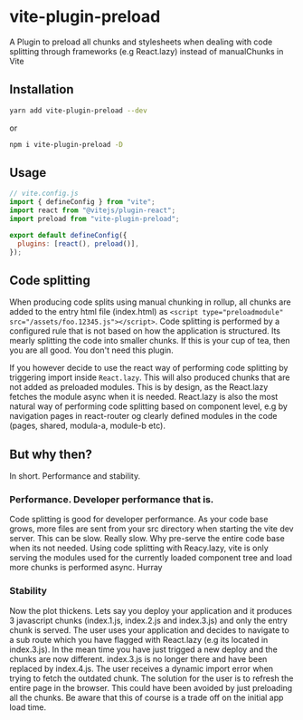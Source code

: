 # vite-plugin-preload

A Plugin to preload all chunks and stylesheets when dealing with code splitting through
frameworks (e.g React.lazy) instead of manualChunks in Vite

## Installation

```sh
yarn add vite-plugin-preload --dev
```

or

```sh
npm i vite-plugin-preload -D
```

## Usage

```javascript
// vite.config.js
import { defineConfig } from "vite";
import react from "@vitejs/plugin-react";
import preload from "vite-plugin-preload";

export default defineConfig({
  plugins: [react(), preload()],
});
```

## Code splitting

When producing code splits using manual chunking in rollup, all chunks are added to
the entry html file (index.html) as `<script type="preloadmodule" src="/assets/foo.12345.js"></script>`.
Code splitting is performed by a configured rule that is not based on how the application is structured. Its mearly splitting the code into smaller chunks. If this is your cup of tea, then you are all good. You don't need this plugin.

If you however decide to use the react way of performing code splitting by triggering import inside `React.lazy`. This will also produced chunks that are not added as preloaded modules. This is by design, as the React.lazy fetches the module async when it is needed. React.lazy is also the most natural way of performing code splitting based on component level, e.g by navigation pages in react-router og clearly defined modules in the code (pages, shared, modula-a, module-b etc).

## But why then?

In short. Performance and stability.

### Performance. Developer performance that is.

Code splitting is good for developer performance. As your code base grows, more files are sent from your
src directory when starting the vite dev server. This can be slow. Really slow. Why pre-serve the entire code base when its not needed. Using code splitting with Reacy.lazy, vite is only serving the modules used for the currently loaded component tree and load more chunks is performed async. Hurray

### Stability

Now the plot thickens. Lets say you deploy your application and it produces 3 javascript chunks (index.1.js, index.2.js and index.3.js) and only the entry chunk is served. The user uses your application and decides to navigate to a sub route which you have flagged with React.lazy (e.g its located in index.3.js). In the mean time you have just trigged a new deploy and the chunks are now different. index.3.js is no longer there and have been replaced by index.4.js. The user receives a dynamic import error when trying to fetch the outdated chunk. The solution for the user is to refresh the entire page in the browser. This could have been avoided by just preloading all the chunks. Be aware that this of course is a trade off on the initial app load time.
